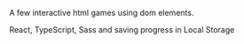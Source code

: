 A few interactive html games using dom elements.

React, TypeScript, Sass and saving progress in Local Storage
